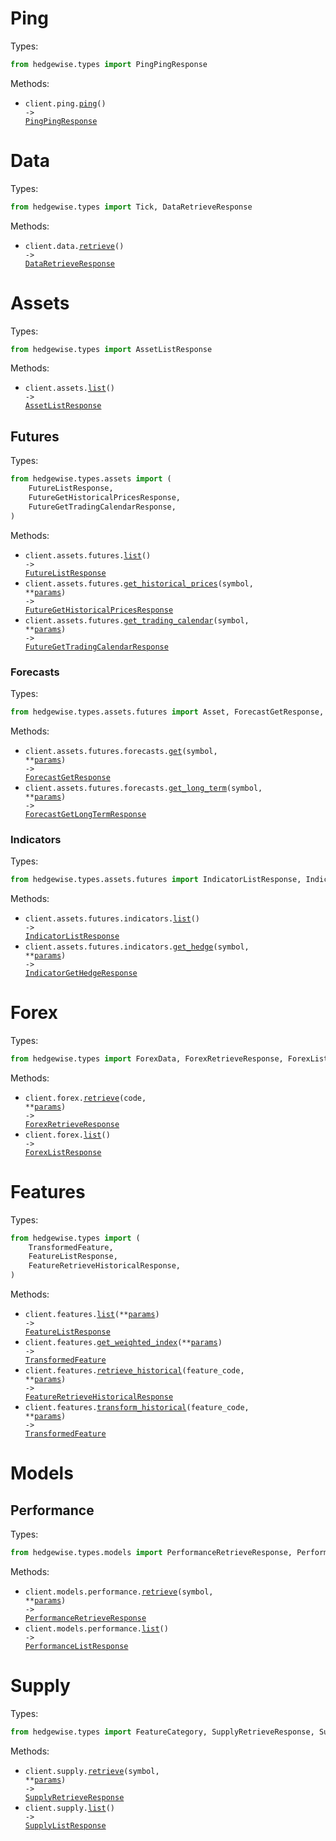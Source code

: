 # Ping

Types:

```python
from hedgewise.types import PingPingResponse
```

Methods:

- <code title="get /ping">client.ping.<a href="./src/hedgewise/resources/ping.py">ping</a>() -> <a href="./src/hedgewise/types/ping_ping_response.py">PingPingResponse</a></code>

# Data

Types:

```python
from hedgewise.types import Tick, DataRetrieveResponse
```

Methods:

- <code title="get /v1/data">client.data.<a href="./src/hedgewise/resources/data.py">retrieve</a>() -> <a href="./src/hedgewise/types/data_retrieve_response.py">DataRetrieveResponse</a></code>

# Assets

Types:

```python
from hedgewise.types import AssetListResponse
```

Methods:

- <code title="get /v1/assets">client.assets.<a href="./src/hedgewise/resources/assets/assets.py">list</a>() -> <a href="./src/hedgewise/types/asset_list_response.py">AssetListResponse</a></code>

## Futures

Types:

```python
from hedgewise.types.assets import (
    FutureListResponse,
    FutureGetHistoricalPricesResponse,
    FutureGetTradingCalendarResponse,
)
```

Methods:

- <code title="get /v1/assets/futures">client.assets.futures.<a href="./src/hedgewise/resources/assets/futures/futures.py">list</a>() -> <a href="./src/hedgewise/types/assets/future_list_response.py">FutureListResponse</a></code>
- <code title="get /v1/assets/futures/prices/{symbol}">client.assets.futures.<a href="./src/hedgewise/resources/assets/futures/futures.py">get_historical_prices</a>(symbol, \*\*<a href="src/hedgewise/types/assets/future_get_historical_prices_params.py">params</a>) -> <a href="./src/hedgewise/types/assets/future_get_historical_prices_response.py">FutureGetHistoricalPricesResponse</a></code>
- <code title="get /v1/assets/futures/calendars/{symbol}">client.assets.futures.<a href="./src/hedgewise/resources/assets/futures/futures.py">get_trading_calendar</a>(symbol, \*\*<a href="src/hedgewise/types/assets/future_get_trading_calendar_params.py">params</a>) -> <a href="./src/hedgewise/types/assets/future_get_trading_calendar_response.py">FutureGetTradingCalendarResponse</a></code>

### Forecasts

Types:

```python
from hedgewise.types.assets.futures import Asset, ForecastGetResponse, ForecastGetLongTermResponse
```

Methods:

- <code title="get /v1/assets/futures/forecasts/{symbol}">client.assets.futures.forecasts.<a href="./src/hedgewise/resources/assets/futures/forecasts.py">get</a>(symbol, \*\*<a href="src/hedgewise/types/assets/futures/forecast_get_params.py">params</a>) -> <a href="./src/hedgewise/types/assets/futures/forecast_get_response.py">ForecastGetResponse</a></code>
- <code title="get /v1/assets/futures/forecasts/{symbol}/long_term_forecast">client.assets.futures.forecasts.<a href="./src/hedgewise/resources/assets/futures/forecasts.py">get_long_term</a>(symbol, \*\*<a href="src/hedgewise/types/assets/futures/forecast_get_long_term_params.py">params</a>) -> <a href="./src/hedgewise/types/assets/futures/forecast_get_long_term_response.py">ForecastGetLongTermResponse</a></code>

### Indicators

Types:

```python
from hedgewise.types.assets.futures import IndicatorListResponse, IndicatorGetHedgeResponse
```

Methods:

- <code title="get /v1/assets/futures/indicators">client.assets.futures.indicators.<a href="./src/hedgewise/resources/assets/futures/indicators.py">list</a>() -> <a href="./src/hedgewise/types/assets/futures/indicator_list_response.py">IndicatorListResponse</a></code>
- <code title="get /v1/assets/futures/indicators/hedge/{symbol}">client.assets.futures.indicators.<a href="./src/hedgewise/resources/assets/futures/indicators.py">get_hedge</a>(symbol, \*\*<a href="src/hedgewise/types/assets/futures/indicator_get_hedge_params.py">params</a>) -> <a href="./src/hedgewise/types/assets/futures/indicator_get_hedge_response.py">IndicatorGetHedgeResponse</a></code>

# Forex

Types:

```python
from hedgewise.types import ForexData, ForexRetrieveResponse, ForexListResponse
```

Methods:

- <code title="get /v1/forex/{code}">client.forex.<a href="./src/hedgewise/resources/forex.py">retrieve</a>(code, \*\*<a href="src/hedgewise/types/forex_retrieve_params.py">params</a>) -> <a href="./src/hedgewise/types/forex_retrieve_response.py">ForexRetrieveResponse</a></code>
- <code title="get /v1/forex">client.forex.<a href="./src/hedgewise/resources/forex.py">list</a>() -> <a href="./src/hedgewise/types/forex_list_response.py">ForexListResponse</a></code>

# Features

Types:

```python
from hedgewise.types import (
    TransformedFeature,
    FeatureListResponse,
    FeatureRetrieveHistoricalResponse,
)
```

Methods:

- <code title="get /v1/features">client.features.<a href="./src/hedgewise/resources/features.py">list</a>(\*\*<a href="src/hedgewise/types/feature_list_params.py">params</a>) -> <a href="./src/hedgewise/types/feature_list_response.py">FeatureListResponse</a></code>
- <code title="get /v1/features/weighted_index/">client.features.<a href="./src/hedgewise/resources/features.py">get_weighted_index</a>(\*\*<a href="src/hedgewise/types/feature_get_weighted_index_params.py">params</a>) -> <a href="./src/hedgewise/types/transformed_feature.py">TransformedFeature</a></code>
- <code title="get /v1/features/historical/{feature_code}">client.features.<a href="./src/hedgewise/resources/features.py">retrieve_historical</a>(feature_code, \*\*<a href="src/hedgewise/types/feature_retrieve_historical_params.py">params</a>) -> <a href="./src/hedgewise/types/feature_retrieve_historical_response.py">FeatureRetrieveHistoricalResponse</a></code>
- <code title="get /v1/features/transform/{feature_code}">client.features.<a href="./src/hedgewise/resources/features.py">transform_historical</a>(feature_code, \*\*<a href="src/hedgewise/types/feature_transform_historical_params.py">params</a>) -> <a href="./src/hedgewise/types/transformed_feature.py">TransformedFeature</a></code>

# Models

## Performance

Types:

```python
from hedgewise.types.models import PerformanceRetrieveResponse, PerformanceListResponse
```

Methods:

- <code title="get /v1/models/performance/{symbol}">client.models.performance.<a href="./src/hedgewise/resources/models/performance.py">retrieve</a>(symbol, \*\*<a href="src/hedgewise/types/models/performance_retrieve_params.py">params</a>) -> <a href="./src/hedgewise/types/models/performance_retrieve_response.py">PerformanceRetrieveResponse</a></code>
- <code title="get /v1/models/performance">client.models.performance.<a href="./src/hedgewise/resources/models/performance.py">list</a>() -> <a href="./src/hedgewise/types/models/performance_list_response.py">PerformanceListResponse</a></code>

# Supply

Types:

```python
from hedgewise.types import FeatureCategory, SupplyRetrieveResponse, SupplyListResponse
```

Methods:

- <code title="get /v1/supply/{symbol}">client.supply.<a href="./src/hedgewise/resources/supply.py">retrieve</a>(symbol, \*\*<a href="src/hedgewise/types/supply_retrieve_params.py">params</a>) -> <a href="./src/hedgewise/types/supply_retrieve_response.py">SupplyRetrieveResponse</a></code>
- <code title="get /v1/supply">client.supply.<a href="./src/hedgewise/resources/supply.py">list</a>() -> <a href="./src/hedgewise/types/supply_list_response.py">SupplyListResponse</a></code>
